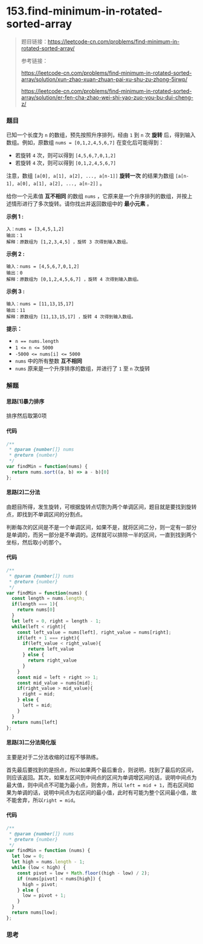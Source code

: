 # 153.find-minimum-in-rotated-sorted-array

> 题目链接：https://leetcode-cn.com/problems/find-minimum-in-rotated-sorted-array/
>
> 参考链接：
>
> https://leetcode-cn.com/problems/find-minimum-in-rotated-sorted-array/solution/xun-zhao-xuan-zhuan-pai-xu-shu-zu-zhong-5irwp/
>
> https://leetcode-cn.com/problems/find-minimum-in-rotated-sorted-array/solution/er-fen-cha-zhao-wei-shi-yao-zuo-you-bu-dui-cheng-z/

### 题目

已知一个长度为 `n` 的数组，预先按照升序排列，经由 `1` 到 `n` 次 **旋转** 后，得到输入数组。例如，原数组 `nums = [0,1,2,4,5,6,7]` 在变化后可能得到：

- 若旋转 `4` 次，则可以得到 `[4,5,6,7,0,1,2]`
- 若旋转 `4` 次，则可以得到 `[0,1,2,4,5,6,7]`

注意，数组 `[a[0], a[1], a[2], ..., a[n-1]]` **旋转一次** 的结果为数组 `[a[n-1], a[0], a[1], a[2], ..., a[n-2]]` 。

给你一个元素值 **互不相同** 的数组 `nums` ，它原来是一个升序排列的数组，并按上述情形进行了多次旋转。请你找出并返回数组中的 **最小元素** 。

**示例 1 :**

```
入：nums = [3,4,5,1,2]
输出：1
解释：原数组为 [1,2,3,4,5] ，旋转 3 次得到输入数组。
```

**示例 2 :**

```
输入：nums = [4,5,6,7,0,1,2]
输出：0
解释：原数组为 [0,1,2,4,5,6,7] ，旋转 4 次得到输入数组。
```

**示例 3 :**

```
输入：nums = [11,13,15,17]
输出：11
解释：原数组为 [11,13,15,17] ，旋转 4 次得到输入数组。
```

**提示：**

- `n == nums.length`
- `1 <= n <= 5000`
- `-5000 <= nums[i] <= 5000`
- `nums` 中的所有整数 **互不相同**
- `nums` 原来是一个升序排序的数组，并进行了 `1` 至 `n` 次旋转



### 解题

#### 思路[1]暴力排序

排序然后取第0项

#### 代码

```javascript
/**
 * @param {number[]} nums
 * @return {number}
 */
var findMin = function(nums) {
  return nums.sort((a, b) => a - b)[0]
};
```

#### 思路[2]二分法

由题目所得，发生旋转，可根据旋转点切割为两个单调区间，题目就是要找到旋转点，即找到不单调区间的分割点。

判断每次的区间是不是一个单调区间，如果不是，就将区间二分，则一定有一部分是单调的，而另一部分是不单调的。这样就可以排除一半的区间，一直到找到两个坐标，然后取小的那个。

#### 代码

```javascript
/**
 * @param {number[]} nums
 * @return {number}
 */
var findMin = function(nums) {
  const length = nums.length;
  if(length === 1){
    return nums[0]
  }
  let left = 0, right = length - 1;
  while(left < right){
    const left_value = nums[left], right_value = nums[right];
    if(left + 1 === right){
      if(left_value < right_value){
        return left_value
      } else {
        return right_value
      }
    }
    const mid = left + right >> 1;
    const mid_value = nums[mid];
    if(right_value > mid_value){
      right = mid;
    } else {
      left = mid;
    }
  }
  return nums[left]
};
```

#### 思路[3]二分法简化版

主要是对于二分法收缩的过程不够熟练。

首先最后要找到的是拐点，所以如果两个最后重合，则说明，找到了最后的区间，则应该返回。其次，如果左区间到中间点的区间为单调增区间的话，说明中间点为最大值，则中间点不可能为最小点，则舍弃，所以 `left = mid + 1`，而右区间如果为单调的话，说明中间点为右区间的最小值，此时有可能为整个区间最小值，故不能舍弃，所以`right = mid`。

#### 代码

```javascript
/**
 * @param {number[]} nums
 * @return {number}
 */
var findMin = function (nums) {
  let low = 0;
  let high = nums.length - 1;
  while (low < high) {
    const pivot = low + Math.floor((high - low) / 2);
    if (nums[pivot] < nums[high]) {
      high = pivot;
    } else {
      low = pivot + 1;
    }
  }
  return nums[low];
};
```



### 思考

